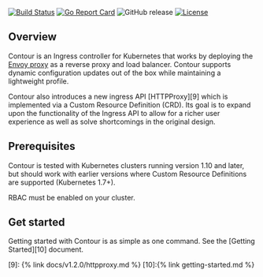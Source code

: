 [![Build Status][1]][2] [![Go Report Card][3]][4] ![GitHub release][5] [![License][6]][7]

## Overview
Contour is an Ingress controller for Kubernetes that works by deploying the [Envoy proxy][8] as a reverse proxy and load balancer.
Contour supports dynamic configuration updates out of the box while maintaining a lightweight profile.

Contour also introduces a new ingress API [HTTPProxy][9] which is implemented via a Custom Resource Definition (CRD).
Its goal is to expand upon the functionality of the Ingress API to allow for a richer user experience as well as solve shortcomings in the original design.

## Prerequisites
Contour is tested with Kubernetes clusters running version 1.10 and later, but should work with earlier versions where Custom Resource Definitions are supported (Kubernetes 1.7+).

RBAC must be enabled on your cluster.

## Get started
Getting started with Contour is as simple as one command.
See the [Getting Started][10] document.

[1]: https://travis-ci.org/projectcontour/contour.svg?branch={{page.version}}
[2]: https://travis-ci.org/projectcontour/contour
[3]: https://goreportcard.com/badge/github.com/projectcontour/contour
[4]: https://goreportcard.com/report/github.com/projectcontour/contour
[5]: https://img.shields.io/github/release/projectcontour/contour.svg
[6]: https://img.shields.io/badge/License-Apache%202.0-blue.svg
[7]: https://opensource.org/licenses/Apache-2.0
[8]: https://www.envoyproxy.io/
[9]: {% link docs/v1.2.0/httpproxy.md %}
[10]:{% link getting-started.md %}
